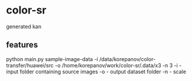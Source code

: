 # color-sr
generated kan

## features
python main.py sample-image-data -i /data/korepanov/color-transfer/huawei/src -o /home/korepanov/work/color-sr/.data/x3 -n 3
    -i - input folder containing source images
    -o - output dataset folder
    -n - scale
